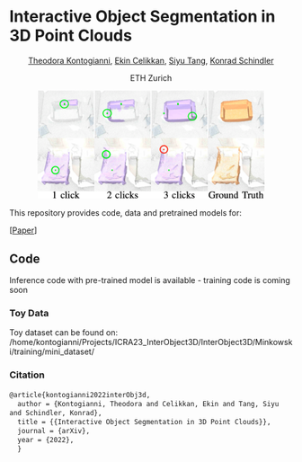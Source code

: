 # Interactive Object Segmentation in 3D Point Clouds



<div align="center">
<a href="https://theodorakontogianni.github.io/">Theodora Kontogianni</a>, <a href="https://www.gfz-potsdam.de/staff/ekin.celikkan/sec14">Ekin Celikkan</a>, <a href="https://vlg.inf.ethz.ch/team/Prof-Dr-Siyu-Tang.html">Siyu Tang</a>, <a href="https://igp.ethz.ch/personen/person-detail.html?persid=143986">Konrad Schindler</a>

ETH Zurich


<!-- ![teaser](./inter3dpng) -->
<img src="./inter3d.png" width=80% height=80%>

</div>

This repository provides code, data and pretrained models for:

[[Paper](https://arxiv.org/abs/2204.07183)]

## Code
Inference code with pre-trained model is available - training code is coming soon

### Toy Data

Toy dataset can be found on: 
/home/kontogianni/Projects/ICRA23_InterObject3D/InterObject3D/Minkowski/training/mini_dataset/

### Citation
```
@article{kontogianni2022interObj3d,  
  author = {Kontogianni, Theodora and Celikkan, Ekin and Tang, Siyu and Schindler, Konrad},
  title = {{Interactive Object Segmentation in 3D Point Clouds}},
  journal = {arXiv},
  year = {2022},
  }
```
